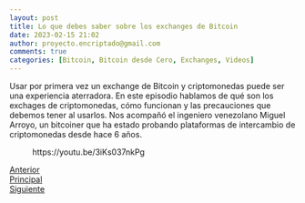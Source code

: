 ```yaml
---
layout: post
title: Lo que debes saber sobre los exchanges de Bitcoin
date: 2023-02-15 21:02
author: proyecto.encriptado@gmail.com
comments: true
categories: [Bitcoin, Bitcoin desde Cero, Exchanges, Videos]
---
```

<!-- wp:paragraph -->
<p>Usar por primera vez un exchange de Bitcoin y criptomonedas puede ser una experiencia aterradora. En este episodio hablamos de qué son los exchages de criptomonedas, cómo funcionan y las precauciones que debemos tener al usarlos. Nos acompañó el ingeniero venezolano Miguel Arroyo, un bitcoiner que ha estado probando plataformas de intercambio de criptomonedas desde hace 6 años.</p>
<!-- /wp:paragraph -->

<!-- wp:embed {"url":"https://youtu.be/3iKs037nkPg","type":"video","providerNameSlug":"youtube","responsive":true,"className":"wp-embed-aspect-16-9 wp-has-aspect-ratio"} -->
<figure class="wp-block-embed is-type-video is-provider-youtube wp-block-embed-youtube wp-embed-aspect-16-9 wp-has-aspect-ratio"><div class="wp-block-embed__wrapper">
https://youtu.be/3iKs037nkPg
</div></figure>
<!-- /wp:embed -->

<!-- wp:columns -->
<div class="wp-block-columns"><!-- wp:column -->
<div class="wp-block-column"><!-- wp:buttons {"layout":{"type":"flex"}} -->
<div class="wp-block-buttons"><!-- wp:button {"className":"is-style-outline"} -->
<div class="wp-block-button is-style-outline"><a class="wp-block-button__link wp-element-button" href="https://proyectobitcoin.com/?p=152">Anterior</a></div>
<!-- /wp:button --></div>
<!-- /wp:buttons --></div>
<!-- /wp:column -->

<!-- wp:column -->
<div class="wp-block-column"><!-- wp:buttons {"layout":{"type":"flex","justifyContent":"center"}} -->
<div class="wp-block-buttons"><!-- wp:button {"className":"is-style-outline"} -->
<div class="wp-block-button is-style-outline"><a class="wp-block-button__link wp-element-button" href="https://proyectobitcoin.com/?page_id=218">Principal</a></div>
<!-- /wp:button --></div>
<!-- /wp:buttons --></div>
<!-- /wp:column -->

<!-- wp:column -->
<div class="wp-block-column"><!-- wp:buttons {"layout":{"type":"flex","justifyContent":"right"}} -->
<div class="wp-block-buttons"><!-- wp:button {"className":"is-style-outline"} -->
<div class="wp-block-button is-style-outline"><a class="wp-block-button__link wp-element-button" href="https://proyectobitcoin.com/?p=156">Siguiente </a></div>
<!-- /wp:button --></div>
<!-- /wp:buttons --></div>
<!-- /wp:column --></div>
<!-- /wp:columns -->
